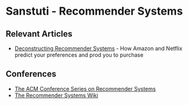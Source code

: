 # Sanstuti - Recommender Systems
## Relevant Articles
- [Deconstructing Recommender Systems](http://spectrum.ieee.org/computing/software/deconstructing-recommender-systems) - How Amazon and Netflix predict your preferences and prod you to purchase

## Conferences
- [The ACM Conference Series on Recommender Systems](https://recsys.acm.org/)
- [The Recommender Systems Wiki](http://www.recsyswiki.com/wiki/Main_Page)
